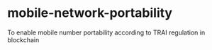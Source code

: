 # mobile-network-portability
To enable mobile number portability according to TRAI regulation in blockchain
